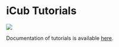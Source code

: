iCub Tutorials
==============

<a href="https://zenhub.com"><img src="https://raw.githubusercontent.com/ZenHubIO/support/master/zenhub-badge.png"></a>

Documentation of tutorials is available [here](http://wiki.icub.org/iCub/main/dox/html/icub_tutorials.html).
